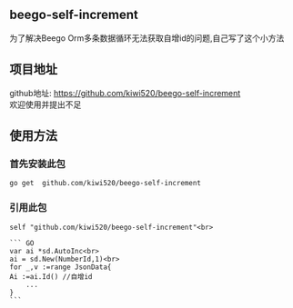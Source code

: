 
## beego-self-increment
为了解决Beego Orm多条数据循环无法获取自增id的问题,自己写了这个小方法<br>
## 项目地址
github地址: https://github.com/kiwi520/beego-self-increment<br>
欢迎使用并提出不足

## 使用方法
   ### 首先安装此包<br>
    go get  github.com/kiwi520/beego-self-increment
   ### 引用此包
    self "github.com/kiwi520/beego-self-increment"<br>
    
    ``` GO
    var ai *sd.AutoInc<br>
    ai = sd.New(NumberId,1)<br>
    for _,v :=range JsonData{
	Ai :=ai.Id() //自增id
        ...
    }
    ```
    
   
   
